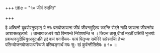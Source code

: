 +++
title = "१० जीवं रुदन्ति"

+++

हे अश्विनौ युवयोरनुग्रहात् ये नरः पतयोजायानां जीवं जीवनमुद्दिश्य रुदन्ति रोदने नापि जायानां जीवनमेव आशासतइत्यर्थः । ताजायाअध्वरे यज्ञे विमयन्ते निवेशयन्ति च । किञ्च तासु दीर्घां महतीं प्रसितिं भुजयोः प्रबन्धननुदीधियुःअनुदधति इदं वामं वननीयम- पत्यं पितृभ्यः समेरिरे सप्रेरयन्ति तेभ्यः पतिभ्योजनयोजायाःपरिष्वजे परिष्वङ्गार्थं मयः सु- खं कुर्वन्तीतिशेषः ॥ १० ॥